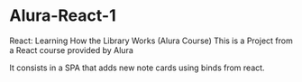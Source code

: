 # Alura-React-1
React: Learning How the Library Works (Alura Course)
This is a Project from a React course provided by Alura

It consists in a SPA that adds new note cards using binds from react.

